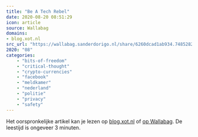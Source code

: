 ```yaml
---
title: "Be A Tech Rebel"
date: 2020-08-20 08:51:29
icon: article
source: Wallabag
domains:
- blog.xot.nl
src_url: "https://wallabag.sanderdorigo.nl/share/6260dcad1ab934.74852828"
2020: "08"
categories:
    - "bits-of-freedom"
    - "critical-thought"
    - "crypto-currencies"
    - "facebook"
    - "meldkamer"
    - "nederland"
    - "politie"
    - "privacy"
    - "safety"
---
```

Het oorspronkelijke artikel kan je lezen op [blog.xot.nl](https://blog.xot.nl/2019/06/28/be-a-tech-rebel/) of [op Wallabag](https://wallabag.sanderdorigo.nl/share/6260dcad1ab934.74852828). De leestijd is ongeveer 3 minuten.